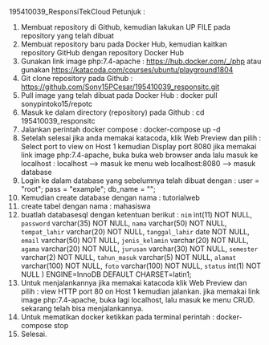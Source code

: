 195410039_ResponsiTekCloud
Petunjuk :
1. Membuat repository di Github, kemudian lakukan UP FILE pada repository yang telah dibuat
2. Membuat repository baru pada Docker Hub, kemudian kaitkan repository GitHub dengan repository Docker Hub
3. Gunakan link image php:7.4-apache :
      https://hub.docker.com/_/php
      atau gunakan
      https://katacoda.com/courses/ubuntu/playground1804
4. Git clone repository pada Github :
      https://github.com/Sony15PCesar/195410039_responsitc.git
5. Pull image yang telah dibuat pada Docker Hub :
      docker pull sonypintoko15/repotc
6. Masuk ke dalam directory (repository) pada Github :
      cd 195410039_responsitc
7. Jalankan perintah docker compose :
      docker-compose up -d
8. Setelah selesai jika anda memakai katacoda, klik Web Preview dan pilih :
      Select port to view on Host 1
      kemudian Display port 8080
   jika memakai link image php:7.4-apache, buka buka web browser anda lalu masuk ke localhost :
      localhost --> masuk ke menu web
      localhost:8080 --> masuk database
 9. Login ke dalam database yang sebelumnya telah dibuat dengan :
      user = "root";
      pass = "example";
      db_name = "";
10. Kemudian create database dengan nama : tutorialweb
11. create tabel dengan nama : mahasiswa
12. buatlah databasesql dengan ketentuan berikut :
  `nim` int(11) NOT NULL,
  `password` varchar(35) NOT NULL,
  `nama` varchar(50) NOT NULL,
  `tempat_lahir` varchar(20) NOT NULL,
  `tanggal_lahir` date NOT NULL,
  `email` varchar(50) NOT NULL,
  `jenis_kelamin` varchar(20) NOT NULL,
  `agama` varchar(20) NOT NULL,
  `jurusan` varchar(30) NOT NULL,
  `semester` varchar(2) NOT NULL,
  `tahun_masuk` varchar(5) NOT NULL,
  `alamat` varchar(100) NOT NULL,
  `foto` varchar(100) NOT NULL,
  `status` int(1) NOT NULL
 ) ENGINE=InnoDB DEFAULT CHARSET=latin1;
13. Untuk menjalankannya jika memakai katacoda klik Web Preview dan pilih :
    view HTTP port 80 on Host 1
    kemudian jalankan.
    jika memakai link image php:7.4-apache, buka lagi localhost, lalu masuk ke menu CRUD. sekarang telah bisa menjalankannya.
14. Untuk mematikan docker ketikkan pada terminal perintah :
      docker-compose stop
15. Selesai.




